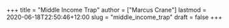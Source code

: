 +++
title = "Middle Income Trap"
author = ["Marcus Crane"]
lastmod = 2020-06-18T22:50:46+12:00
slug = "middle_income_trap"
draft = false
+++
